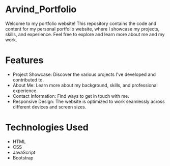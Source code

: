# Arvind_Portfolio
Welcome to my portfolio website! This repository contains the code and content for my personal portfolio website, where I showcase my projects, skills, and experience. Feel free to explore and learn more about me and my work.

# Features

* Project Showcase:
  Discover the various projects I've developed and contributed to.
* About Me: Learn more about my background, skills, and professional experience.
* Contact Information: Find ways to get in touch with me.
* Responsive Design: The website is optimized to work seamlessly across different devices and screen sizes.

# Technologies Used
* HTML
* CSS
* JavaScript
* Bootstrap
